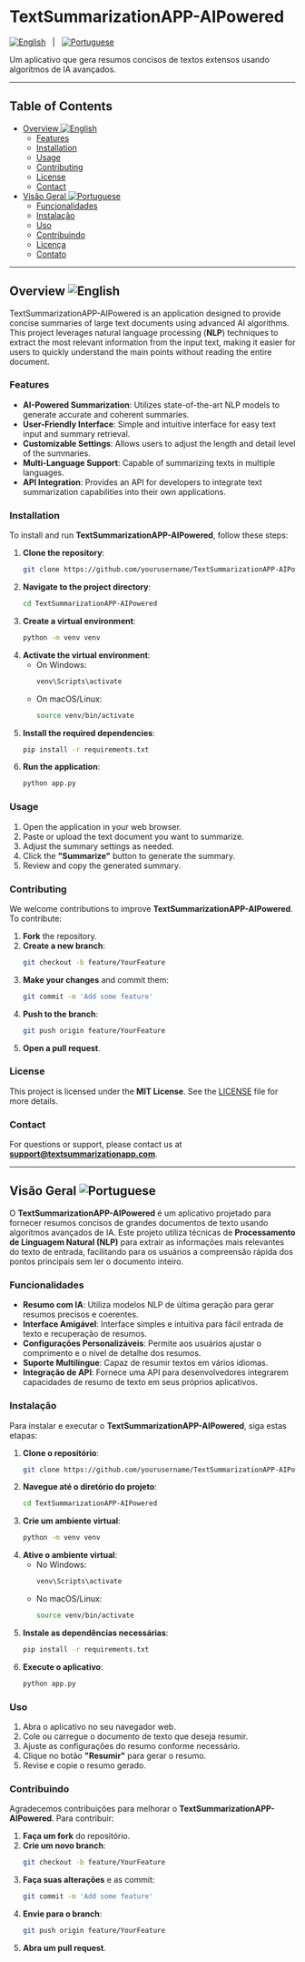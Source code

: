 # TextSummarizationAPP-AIPowered

[![English](https://img.icons8.com/color/48/000000/usa.png)](#overview-english) &nbsp; | &nbsp; [![Portuguese](https://img.icons8.com/color/48/000000/brazil.png)](#visão-geral-portuguese)

Um aplicativo que gera resumos concisos de textos extensos usando algoritmos de IA avançados.

---

## Table of Contents
- [Overview ![English](https://img.icons8.com/color/48/000000/usa.png)](#overview-english)
  - [Features](#features)
  - [Installation](#installation)
  - [Usage](#usage)
  - [Contributing](#contributing)
  - [License](#license)
  - [Contact](#contact)
- [Visão Geral ![Portuguese](https://img.icons8.com/color/48/000000/brazil.png)](#visão-geral-portuguese)
  - [Funcionalidades](#funcionalidades)
  - [Instalação](#instalação)
  - [Uso](#uso)
  - [Contribuindo](#contribuindo)
  - [Licença](#licença)
  - [Contato](#contato)

---

## Overview ![English](https://img.icons8.com/color/48/000000/usa.png)

TextSummarizationAPP-AIPowered is an application designed to provide concise summaries of large text documents using advanced AI algorithms. This project leverages natural language processing (**NLP**) techniques to extract the most relevant information from the input text, making it easier for users to quickly understand the main points without reading the entire document.

### Features
- **AI-Powered Summarization**: Utilizes state-of-the-art NLP models to generate accurate and coherent summaries.
- **User-Friendly Interface**: Simple and intuitive interface for easy text input and summary retrieval.
- **Customizable Settings**: Allows users to adjust the length and detail level of the summaries.
- **Multi-Language Support**: Capable of summarizing texts in multiple languages.
- **API Integration**: Provides an API for developers to integrate text summarization capabilities into their own applications.

### Installation
To install and run **TextSummarizationAPP-AIPowered**, follow these steps:

1. **Clone the repository**:
    ```sh
    git clone https://github.com/yourusername/TextSummarizationAPP-AIPowered.git
    ```
2. **Navigate to the project directory**:
    ```sh
    cd TextSummarizationAPP-AIPowered
    ```
3. **Create a virtual environment**:
    ```sh
    python -m venv venv
    ```
4. **Activate the virtual environment**:
    - On Windows:
      ```sh
      venv\Scripts\activate
      ```
    - On macOS/Linux:
      ```sh
      source venv/bin/activate
      ```
5. **Install the required dependencies**:
    ```sh
    pip install -r requirements.txt
    ```
6. **Run the application**:
    ```sh
    python app.py
    ```

### Usage
1. Open the application in your web browser.
2. Paste or upload the text document you want to summarize.
3. Adjust the summary settings as needed.
4. Click the **"Summarize"** button to generate the summary.
5. Review and copy the generated summary.

### Contributing
We welcome contributions to improve **TextSummarizationAPP-AIPowered**. To contribute:

1. **Fork** the repository.
2. **Create a new branch**:
    ```sh
    git checkout -b feature/YourFeature
    ```
3. **Make your changes** and commit them:
    ```sh
    git commit -m 'Add some feature'
    ```
4. **Push to the branch**:
    ```sh
    git push origin feature/YourFeature
    ```
5. **Open a pull request**.

### License
This project is licensed under the **MIT License**. See the [LICENSE](LICENSE) file for more details.

### Contact
For questions or support, please contact us at **support@textsummarizationapp.com**.

---

## Visão Geral ![Portuguese](https://img.icons8.com/color/48/000000/brazil.png)

O **TextSummarizationAPP-AIPowered** é um aplicativo projetado para fornecer resumos concisos de grandes documentos de texto usando algoritmos avançados de IA. Este projeto utiliza técnicas de **Processamento de Linguagem Natural (NLP)** para extrair as informações mais relevantes do texto de entrada, facilitando para os usuários a compreensão rápida dos pontos principais sem ler o documento inteiro.

### Funcionalidades
- **Resumo com IA**: Utiliza modelos NLP de última geração para gerar resumos precisos e coerentes.
- **Interface Amigável**: Interface simples e intuitiva para fácil entrada de texto e recuperação de resumos.
- **Configurações Personalizáveis**: Permite aos usuários ajustar o comprimento e o nível de detalhe dos resumos.
- **Suporte Multilíngue**: Capaz de resumir textos em vários idiomas.
- **Integração de API**: Fornece uma API para desenvolvedores integrarem capacidades de resumo de texto em seus próprios aplicativos.

### Instalação
Para instalar e executar o **TextSummarizationAPP-AIPowered**, siga estas etapas:

1. **Clone o repositório**:
    ```sh
    git clone https://github.com/yourusername/TextSummarizationAPP-AIPowered.git
    ```
2. **Navegue até o diretório do projeto**:
    ```sh
    cd TextSummarizationAPP-AIPowered
    ```
3. **Crie um ambiente virtual**:
    ```sh
    python -m venv venv
    ```
4. **Ative o ambiente virtual**:
    - No Windows:
      ```sh
      venv\Scripts\activate
      ```
    - No macOS/Linux:
      ```sh
      source venv/bin/activate
      ```
5. **Instale as dependências necessárias**:
    ```sh
    pip install -r requirements.txt
    ```
6. **Execute o aplicativo**:
    ```sh
    python app.py
    ```

### Uso
1. Abra o aplicativo no seu navegador web.
2. Cole ou carregue o documento de texto que deseja resumir.
3. Ajuste as configurações do resumo conforme necessário.
4. Clique no botão **"Resumir"** para gerar o resumo.
5. Revise e copie o resumo gerado.

### Contribuindo
Agradecemos contribuições para melhorar o **TextSummarizationAPP-AIPowered**. Para contribuir:

1. **Faça um fork** do repositório.
2. **Crie um novo branch**:
    ```sh
    git checkout -b feature/YourFeature
    ```
3. **Faça suas alterações** e as commit:
    ```sh
    git commit -m 'Add some feature'
    ```
4. **Envie para o branch**:
    ```sh
    git push origin feature/YourFeature
    ```
5. **Abra um pull request**.


